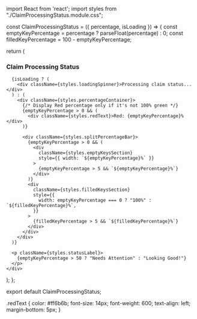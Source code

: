 import React from 'react';
import styles from "./ClaimProcessingStatus.module.css";

const ClaimProcessingStatus = ({ percentage, isLoading }) => {
  const emptyKeyPercentage = percentage ? parseFloat(percentage) : 0;
  const filledKeyPercentage = 100 - emptyKeyPercentage;

  return (
    <div>
      <h3 className={styles.percentHead}>Claim Processing Status</h3>

      {isLoading ? (
        <div className={styles.loadingSpinner}>Processing claim status...</div>
      ) : (
        <div className={styles.percentageContainer}>
          {/* Display Red percentage only if it's not 100% green */}
          {emptyKeyPercentage > 0 && (
            <div className={styles.redText}>Red: {emptyKeyPercentage}%</div>
          )}

          <div className={styles.splitPercentageBar}>
            {emptyKeyPercentage > 0 && (
              <div
                className={styles.emptyKeysSection}
                style={{ width: `${emptyKeyPercentage}%` }}
              >
                {emptyKeyPercentage > 5 && `${emptyKeyPercentage}%`}
              </div>
            )}
            <div
              className={styles.filledKeysSection}
              style={{
                width: emptyKeyPercentage === 0 ? "100%" : `${filledKeyPercentage}%`,
              }}
            >
              {filledKeyPercentage > 5 && `${filledKeyPercentage}%`}
            </div>
          </div>
        </div>
      )}

      <p className={styles.statusLabel}>
        {emptyKeyPercentage > 50 ? "Needs Attention" : "Looking Good!"}
      </p>
    </div>
  );
};

export default ClaimProcessingStatus;



.redText {
  color: #ff6b6b;
  font-size: 14px;
  font-weight: 600;
  text-align: left;
  margin-bottom: 5px;
}
